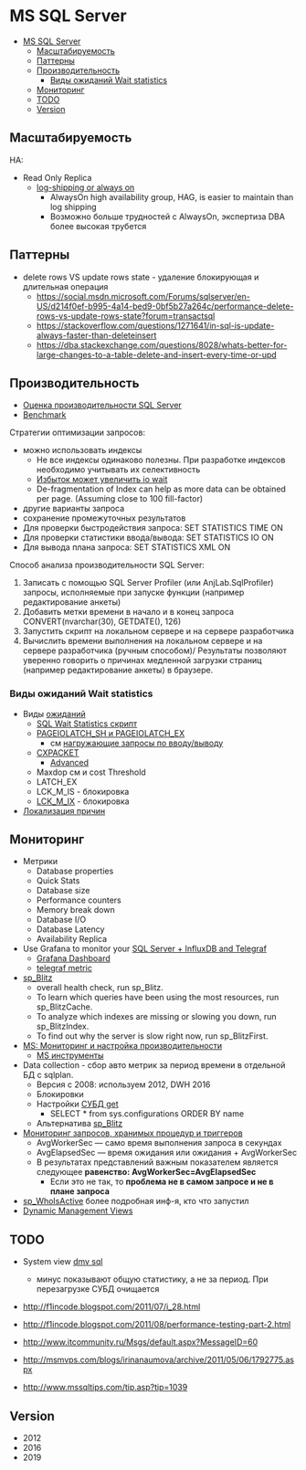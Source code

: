 # MS SQL Server

- [MS SQL Server](#ms-sql-server)
	- [Масштабируемость](#масштабируемость)
	- [Паттерны](#паттерны)
	- [Производительность](#производительность)
		- [Виды ожиданий Wait statistics](#виды-ожиданий-wait-statistics)
	- [Мониторинг](#мониторинг)
	- [TODO](#todo)
	- [Version](#version)

## Масштабируемость

HA:

- Read Only Replica
  - [log-shipping or always on](https://dba.stackexchange.com/questions/199064/log-shipping-or-always-on-as-dr-for-sql-failover-cluster)
  	- AlwaysOn high availability group, HAG, is easier to maintain than log shipping
  	- Возможно больше трудностей с AlwaysOn, экспертиза DBA более высокая трубется

## Паттерны

- delete rows VS update rows state - удаление блокирующая и длительная операция
	- https://social.msdn.microsoft.com/Forums/sqlserver/en-US/d214f0ef-b995-4a14-bed9-0bf5b27a264c/performance-delete-rows-vs-update-rows-state?forum=transactsql
	- https://stackoverflow.com/questions/1271641/in-sql-is-update-always-faster-than-deleteinsert
	- https://dba.stackexchange.com/questions/8028/whats-better-for-large-changes-to-a-table-delete-and-insert-every-time-or-upd

## Производительность

- [Оценка производительности SQL Server](http://www.interface.ru/home.asp?artId=6968)
- [Benchmark](../benchmark.md)

Стратегии оптимизации запросов:

- можно использовать индексы
  - Не все индексы одинаково полезны. При разработке индексов необходимо учитывать их селективность
  - [Избыток может увеличить io wait](http://blogs.msmvps.com/gladchenko/2008/03/30/tips-for-dba-using-sys-dm_db_index_physicalstats-in-a-script-to-rebuild-or-reorganize-indexes-no-partitions-sql-server-2005/)
  - De-fragmentation of Index can help as more data can be obtained per page. (Assuming close to 100 fill-factor)
- другие варианты запроса
- сохранение промежуточных результатов
- Для проверки быстродействия запроса:	SET STATISTICS TIME ON
- Для проверки статистики ввода/вывода:	SET STATISTICS IO ON
- Для вывода плана запроса:	SET STATISTICS XML ON

Способ анализа производительности SQL Server:

1. Записать с помощью SQL Server Profiler (или AnjLab.SqlProfiler) запросы, исполняемые при запуске функции (например редактирование анкеты)
2. Добавить метки времени в начало и в конец запроса CONVERT(nvarchar(30), GETDATE(), 126)
3. Запустить скрипт на локальном сервере и на сервере разработчика
4. Вычислить времени выполнения на локальном сервере и на сервере разработчика (ручным способом)/ Результаты позволяют уверенно говорить о причинах медленной загрузки страниц (например редактирование анкеты) в браузере.

### Виды ожиданий Wait statistics

- Виды [ожиданий](https://msdn.microsoft.com/ru-ru/library/ms179984.aspx)
  - [SQL Wait Statistics скрипт](https://blog.sqlauthority.com/2021/03/08/sql-server-wait-stats-collection-scripts-updated-march-2021/?amp)
  - [PAGEIOLATCH_SH и PAGEIOLATCH_EX](https://blog.sqlauthority.com/2011/02/09/sql-server-pageiolatch_dt-pageiolatch_ex-pageiolatch_kp-pageiolatch_sh-pageiolatch_up-wait-type-day-9-of-28/)
    - см [нагружающие запросы по вводу/выводу](https://msdn.microsoft.com/ru-ru/magazine/cc135978.aspx)
  - [CXPACKET](https://blog.sqlauthority.com/2011/02/06/sql-server-cxpacket-parallelism-usual-solution-wait-type-day-6-of-28/)
    - [Advanced](https://blog.sqlauthority.com/2011/02/07/sql-server-cxpacket-parallelism-advanced-solution-wait-type-day-7-of-28/?amp)
  - Maxdop см и cost Threshold
  - LATCH_EX
  - LCK_M_IS - блокировка
  - [LCK_M_IX](https://www.sqlskills.com/help/waits/LCK_M_IX/) - блокировка
- [Локализация причин](https://www.google.ru/amp/s/blog.sqlauthority.com/2011/02/01/sql-server-wait-stats-wait-types-wait-queues-day-0-of-28-2/)

## Мониторинг

- Метрики
  - Database properties
  - Quick Stats
  - Database size
  - Performance counters
  - Memory break down
  - Database I/O
  - Database Latency
  - Availability Replica
- Use Grafana to monitor your [SQL Server + InfluxDB and Telegraf](https://tsql.tech/how-to-use-grafana-on-docker-to-monitor-your-sql-server-eventually-on-docker-too-feat-influxdb-and-telegraf/)
  - [Grafana Dashboard](https://grafana.com/grafana/dashboards/9386-sql-servers/)
  - [telegraf metric](https://github.com/influxdata/telegraf/tree/master/plugins/inputs/sqlserver)
- [sp_Blitz](https://github.com/BrentOzarULTD/SQL-Server-First-Responder-Kit/tree/main)
  - overall health check, run sp_Blitz.
  - To learn which queries have been using the most resources, run sp_BlitzCache.
  - To analyze which indexes are missing or slowing you down, run sp_BlitzIndex.
  - To find out why the server is slow right now, run sp_BlitzFirst.
- [MS: Мониторинг и настройка производительности](http://www.sql.ru/forum/actualthread.aspx?tid=858780)
  - [MS инструменты](https://learn.microsoft.com/en-us/sql/relational-databases/performance/performance-monitoring-and-tuning-tools?view=sql-server-ver15)
- Data collection - сбор авто метрик за период времени в отдельной БД с sqlplan.
  - Версия с 2008: используем 2012, DWH 2016
  - Блокировки
  - Настройки [СУБД get](https://www.mssqltips.com/sqlservertip/6090/sql-server-configuration-settings-query/)
    - SELECT * from sys.configurations ORDER BY name
  - Альтернатива [sp_Blitz](https://garrybargsley.com/2020/07/14/sp_blitz-for-all-servers/)
- [Мониторинг запросов, хранимых процедур и триггеров](https://habr.com/ru/articles/314494/)
  - AvgWorkerSec — само время выполнения запроса в секундах
  - AvgElapsedSec — время ожидания или ожидания + AvgWorkerSec
  - В результатах представлений важным показателем является следующее __равенство: AvgWorkerSec=AvgElapsedSec__
    - Если это не так, то __проблема не в самом запросе и не в плане запроса__
- [sp_WhoIsActive](https://habr.com/ru/articles/136481/) более подробная инф-я, кто что запустил
- [Dynamic Management Views](https://learn.microsoft.com/ru-ru/previous-versions/sql/sql-server-2005/ms188068(v=sql.90)?redirectedfrom=MSDN)

## TODO

- System view [dmv sql](http://www.sqlskills.com/blogs/paul/wait-statistics-or-please-tell-me-where-it-hurts/) 
  - минус показывают общую статистику, а не за период. При перезагрузке СУБД очищается

- http://f1incode.blogspot.com/2011/07/i_28.html	
- http://f1incode.blogspot.com/2011/08/performance-testing-part-2.html
- http://www.itcommunity.ru/Msgs/default.aspx?MessageID=60	
- http://msmvps.com/blogs/irinanaumova/archive/2011/05/06/1792775.aspx	
- http://www.mssqltips.com/tip.asp?tip=1039	

## Version

- 2012
- 2016
- 2019
